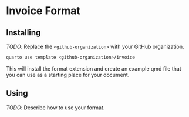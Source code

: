 # Invoice Format

## Installing

_TODO_: Replace the `<github-organization>` with your GitHub organization.

```bash
quarto use template <github-organization>/invoice
```

This will install the format extension and create an example qmd file
that you can use as a starting place for your document.

## Using

_TODO_: Describe how to use your format.

